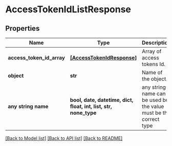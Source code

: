 # AccessTokenIdListResponse


## Properties
Name | Type | Description | Notes
------------ | ------------- | ------------- | -------------
**access_token_id_array** | [**[AccessTokenIdResponse]**](AccessTokenIdResponse.md) | Array of access tokens Id. | 
**object** | **str** | Name of the object. | defaults to "AccessTokenIdListResponse"
**any string name** | **bool, date, datetime, dict, float, int, list, str, none_type** | any string name can be used but the value must be the correct type | [optional]

[[Back to Model list]](../README.md#documentation-for-models) [[Back to API list]](../README.md#documentation-for-api-endpoints) [[Back to README]](../README.md)


